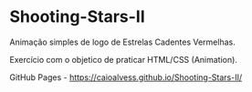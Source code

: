 # Shooting-Stars-II

Animação simples de logo de Estrelas Cadentes Vermelhas.

Exercício com o objetico de praticar HTML/CSS (Animation).

GitHub Pages - https://caioalvess.github.io/Shooting-Stars-II/
